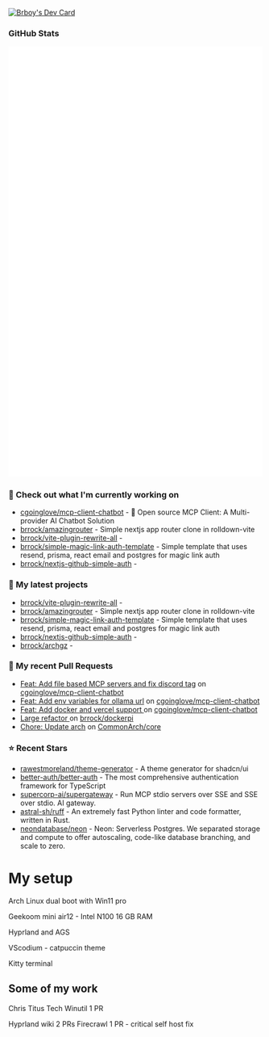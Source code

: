 <a href="https://app.daily.dev/brboy"><img src="https://api.daily.dev/devcards/v2/4Od30842NXiIC3it6dfHG.png?r=60c&type=default" width="356" alt="Brboy's Dev Card"/></a>
### GitHub Stats

<p align="left"><img src="https://raw.githubusercontent.com/brrock/brrock/main/github-metrics.svg" /></p>

### 👷 Check out what I'm currently working on

- [cgoinglove/mcp-client-chatbot](https://github.com/cgoinglove/mcp-client-chatbot) - 🚀 Open source MCP Client: A Multi-provider AI Chatbot Solution
- [brrock/amazingrouter](https://github.com/brrock/amazingrouter) - Simple nextjs app router clone in rolldown-vite 
- [brrock/vite-plugin-rewrite-all](https://github.com/brrock/vite-plugin-rewrite-all) - 
- [brrock/simple-magic-link-auth-template](https://github.com/brrock/simple-magic-link-auth-template) - Simple template that uses resend, prisma, react email and postgres for magic link auth
- [brrock/nextjs-github-simple-auth](https://github.com/brrock/nextjs-github-simple-auth) - 
### 🌱 My latest projects

- [brrock/vite-plugin-rewrite-all](https://github.com/brrock/vite-plugin-rewrite-all) - 
- [brrock/amazingrouter](https://github.com/brrock/amazingrouter) - Simple nextjs app router clone in rolldown-vite 
- [brrock/simple-magic-link-auth-template](https://github.com/brrock/simple-magic-link-auth-template) - Simple template that uses resend, prisma, react email and postgres for magic link auth
- [brrock/nextjs-github-simple-auth](https://github.com/brrock/nextjs-github-simple-auth) - 
- [brrock/archgz](https://github.com/brrock/archgz) - 
### 🔨 My recent Pull Requests

- [Feat: Add file based MCP servers and fix discord tag](https://github.com/cgoinglove/mcp-client-chatbot/pull/47) on [cgoinglove/mcp-client-chatbot](https://github.com/cgoinglove/mcp-client-chatbot)
- [Feat: Add env variables for ollama url](https://github.com/cgoinglove/mcp-client-chatbot/pull/46) on [cgoinglove/mcp-client-chatbot](https://github.com/cgoinglove/mcp-client-chatbot)
- [Feat: Add docker and vercel support ](https://github.com/cgoinglove/mcp-client-chatbot/pull/33) on [cgoinglove/mcp-client-chatbot](https://github.com/cgoinglove/mcp-client-chatbot)
- [Large refactor ](https://github.com/brrock/dockerpi/pull/1) on [brrock/dockerpi](https://github.com/brrock/dockerpi)
- [Chore: Update arch](https://github.com/CommonArch/core/pull/15) on [CommonArch/core](https://github.com/CommonArch/core)
### ⭐ Recent Stars

- [rawestmoreland/theme-generator](https://github.com/rawestmoreland/theme-generator) - A theme generator for shadcn/ui
- [better-auth/better-auth](https://github.com/better-auth/better-auth) - The most comprehensive authentication framework for TypeScript
- [supercorp-ai/supergateway](https://github.com/supercorp-ai/supergateway) - Run MCP stdio servers over SSE and SSE over stdio. AI gateway.
- [astral-sh/ruff](https://github.com/astral-sh/ruff) - An extremely fast Python linter and code formatter, written in Rust.
- [neondatabase/neon](https://github.com/neondatabase/neon) - Neon: Serverless Postgres. We separated storage and compute to offer autoscaling, code-like database branching, and scale to zero.
# My setup

Arch Linux dual boot with Win11 pro

Geekoom mini air12 - Intel N100 16 GB RAM

Hyprland and AGS 

VScodium - catpuccin theme

Kitty terminal

## Some of my work

Chris Titus Tech Winutil 1 PR

Hyprland wiki 2 PRs
Firecrawl 1 PR - critical self host fix
